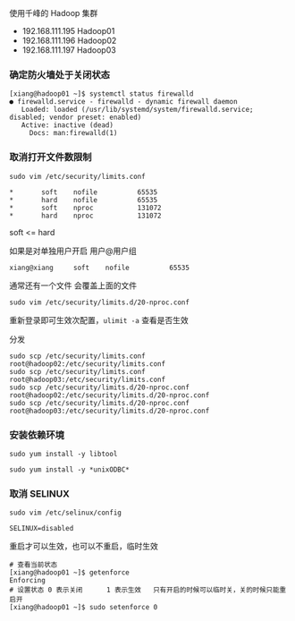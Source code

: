 使用千峰的 Hadoop 集群

+ 192.168.111.195 Hadoop01
+ 192.168.111.196 Hadoop02
+ 192.168.111.197 Hadoop03



### 确定防火墙处于关闭状态

```shell
[xiang@hadoop01 ~]$ systemctl status firewalld
● firewalld.service - firewalld - dynamic firewall daemon
   Loaded: loaded (/usr/lib/systemd/system/firewalld.service; disabled; vendor preset: enabled)
   Active: inactive (dead)
     Docs: man:firewalld(1)
```



### 取消打开文件数限制

```shell
sudo vim /etc/security/limits.conf
```

```
*       soft    nofile          65535
*       hard    nofile          65535
*       soft    nproc           131072
*       hard    nproc           131072
```

soft <= hard

如果是对单独用户开启  用户@用户组

```
xiang@xiang		soft    nofile          65535
```

通常还有一个文件 会覆盖上面的文件

```shell
sudo vim /etc/security/limits.d/20-nproc.conf
```

重新登录即可生效次配置，`ulimit -a` 查看是否生效



分发

```shell
sudo scp /etc/security/limits.conf root@hadoop02:/etc/security/limits.conf
sudo scp /etc/security/limits.conf root@hadoop03:/etc/security/limits.conf
sudo scp /etc/security/limits.d/20-nproc.conf root@hadoop02:/etc/security/limits.d/20-nproc.conf
sudo scp /etc/security/limits.d/20-nproc.conf root@hadoop03:/etc/security/limits.d/20-nproc.conf
```





### 安装依赖环境

```shell
sudo yum install -y libtool
```

```shell
sudo yum install -y *unixODBC*
```



### 取消 SELINUX

```shell
sudo vim /etc/selinux/config
```

```
SELINUX=disabled
```

重启才可以生效，也可以不重启，临时生效

```
# 查看当前状态
[xiang@hadoop01 ~]$ getenforce
Enforcing
# 设置状态 0 表示关闭      1 表示生效   只有开启的时候可以临时关，关的时候只能重启开
[xiang@hadoop01 ~]$ sudo setenforce 0
```

